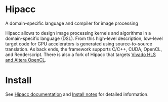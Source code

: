 # Hipacc
A domain-specific language and compiler for image processing

Hipacc allows to design image processing kernels and algorithms in a domain-specific language (DSL).
From this high-level description, low-level target code for GPU accelerators is generated using source-to-source translation.
As back ends, the framework supports C/C++, CUDA, OpenCL, and Renderscript.
There is also a fork of Hipacc that targets [Vivado HLS and Altera OpenCL](https://github.com/hipacc/hipacc-fpga).

# Install
See [Hipacc documentation](http://hipacc-lang.org/install.html) and [Install notes](INSTALL) for detailed information.
